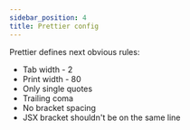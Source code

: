 ```yaml
---
sidebar_position: 4
title: Prettier config
---
```


Prettier defines next obvious rules:
- Tab width - 2
- Print width - 80
- Only single quotes
- Trailing coma
- No bracket spacing
- JSX bracket shouldn't be on the same line
